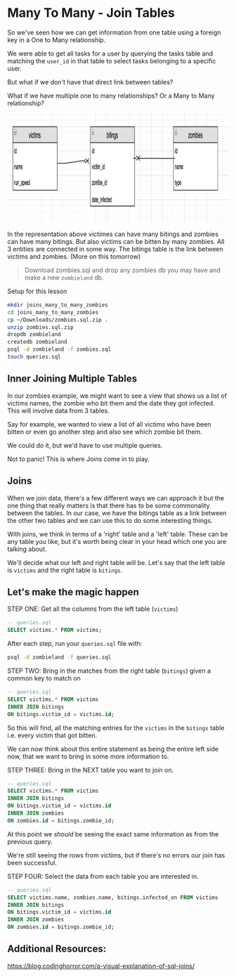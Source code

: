 # Many To Many - Join Tables

So we've seen how we can get information from one table using a foreign key in a One to Many relationship.

We were able to get all tasks for a user by querying the tasks table and matching the `user_id` in that table to select tasks belonging to a specific user. 

But what if we don't have that direct link between tables?

What if we have multiple one to many relationships? Or a Many to Many relationship?

<img src="images/zombies_tables.png" width="550" height="250" >

In the representation above victimes can have many bitings and zombies can have many bitings. But also victims can be bitten by many zombies. All 3 entities are connected in some way. The bitings table is the link between victims and zombies. (More on this tomorrow)

> Download zombies.sql and drop any zombies db you may have and make a new `zombieland` db.

Setup for this lesson

```bash
mkdir joins_many_to_many_zombies
cd joins_many_to_many_zombies
cp ~/Downloads/zombies.sql.zip .
unzip zombies.sql.zip
dropdb zombieland
createdb zombieland
psql -d zombieland -f zombies.sql
touch queries.sql
```

## Inner Joining Multiple Tables

In our zombies example, we might want to see a view that shows us a list of victims names, the zombie who bit them and the date they got infected. This will involve data from 3 tables.


Say for example, we wanted to view a list of all victims who have been bitten or even go another step and also see which zombie bit them.

We could do it, but we'd have to use multiple queries.

Not to panic! This is where Joins come in to play. 

## Joins

When we join data, there's a few different ways we can approach it but the one thing that really matters is that there has to be some commonality between the tables. In our case, we have the bitings table as a link between the other two tables and we can use this to do some interesting things.

With joins, we think in terms of a 'right' table and a 'left' table. These can be any table you like, but it's worth being clear in your head which one you are talking about.

We'll decide what our left and right table will be. Let's say that the left table is `victims` and the right table is `bitings`.

## Let's make the magic happen

STEP ONE: Get all the columns from the left table (`victims`)
```sql
-- queries.sql
SELECT victims.* FROM victims;
```

After each step, run your `queries.sql` file with:
```bash
psql -d zombieland -f queries.sql
```

STEP TWO: Bring in the matches from the right table (`bitings`) given a common key to match on

```sql
-- queries.sql
SELECT victims.* FROM victims
INNER JOIN bitings
ON bitings.victim_id = victims.id;
```

So this will find, all the matching entries for the `victims` in the `bitings` table i.e. every victim that got bitten.

We can now think about this entire statement as being the entire left side now, that we want to bring in some more information to.

STEP THREE: Bring in the NEXT table you want to join on.

```sql
-- queries.sql
SELECT victims.* FROM victims
INNER JOIN bitings
ON bitings.victim_id = victims.id
INNER JOIN zombies
ON zombies.id = bitings.zombie_id;
```

At this point we *should* be seeing the exact same information as from the previous query.

We're still seeing the rows from victims, but if there's no errors our join has been successful.

STEP FOUR: Select the data from each table you are interested in.

```sql
-- queries.sql
SELECT victims.name, zombies.name, bitings.infected_on FROM victims
INNER JOIN bitings
ON bitings.victim_id = victims.id
INNER JOIN zombies
ON zombies.id = bitings.zombie_id;
```

## Additional Resources:

https://blog.codinghorror.com/a-visual-explanation-of-sql-joins/
